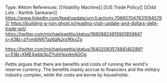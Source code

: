 Type: #Atom 
References: [[Volatility Machine]] [[US Trade Policy]]
[[Odd Lots - Karthik Sankaran]]
https://www.linkedin.com/feed/update/urn:li:activity:7066570476310945792/
https://building-a-ruin.ghost.io/reading-club-update-and-dollars-debt-trade-ext/
https://twitter.com/michaelxpettis/status/1660882481590185984?s=43&t=zYvmbW6Taz6aNJrp1KkxZg

https://twitter.com/michaelxpettis/status/1640209357488140289?s=51&t=XME4wbb3pZYuhHpvdmAGOg

Pettis argues that there are benefits and costs of running the world's reserve currency. The benefits mainly accrue to financiers and the military industry complex, while the costs are borne by households. 
